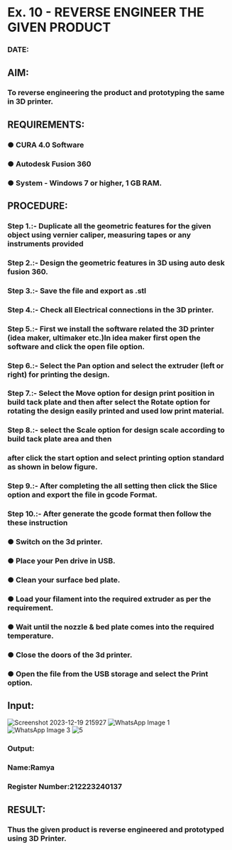 # Ex. 10 - REVERSE ENGINEER THE GIVEN PRODUCT

### DATE: 

## AIM: 
### To reverse engineering the product and prototyping the same in 3D printer.

## REQUIREMENTS:
### ●	CURA 4.0 Software
### ●	 Autodesk Fusion 360
### ●	 System - Windows 7 or higher, 1 GB RAM.

## PROCEDURE:
### Step 1.:- Duplicate all the geometric features for the given object using vernier caliper, measuring tapes or any instruments provided
### Step 2.:- Design the geometric features in 3D using auto desk fusion 360.
### Step 3.:- Save the file and export as .stl
### Step 4.:- Check all Electrical connections in the 3D printer.
### Step 5.:- First we install the software related the 3D printer (idea maker, ultimaker etc.)In idea maker first open the software and click the open file option.
### Step 6.:- Select the Pan option and select the extruder (left or right) for printing the design.
### Step 7.:- Select the Move option for design print position in build tack plate and then after select the Rotate option for rotating the design easily printed and used low print material.
### Step 8.:- select the Scale option for design scale according to build tack plate area and then
### after click the start option and select printing option standard as shown in below figure.
### Step 9.:- After completing the all setting then click the Slice option and export the file in gcode Format.
### Step 10.:- After generate the gcode format then follow the these instruction 
  ###   ●	Switch on the 3d printer.
  ###   ●	Place your Pen drive in USB.
  ###   ●	Clean your surface bed plate.
  ###   ●	Load your filament into the required extruder as per the requirement.
  ###   ●	Wait until the nozzle & bed plate comes into the required temperature.
  ###   ●	Close the doors of the 3d printer.
  ###   ●	Open the file from the USB storage and select the Print option.

## Input:
![Screenshot 2023-12-19 215927](https://github.com/Sellakumar1987/Ex.-10---REVERSE-ENGINEER-THE-GIVEN-PRODUCT/assets/151625620/e5b8f2db-2eee-473b-80e1-89bab88df793)
![WhatsApp Image 1](https://github.com/Sellakumar1987/Ex.-10---REVERSE-ENGINEER-THE-GIVEN-PRODUCT/assets/151625620/4209f017-4669-4ccd-b6aa-9429faf07992)
![WhatsApp Image 3](https://github.com/Sellakumar1987/Ex.-10---REVERSE-ENGINEER-THE-GIVEN-PRODUCT/assets/151625620/181d6fbd-845a-465e-bd68-00f854dd17f9)
![5](https://github.com/Sellakumar1987/Ex.-10---REVERSE-ENGINEER-THE-GIVEN-PRODUCT/assets/151625620/05c3b02e-6ba5-4d7e-9a46-6fceff6dfa51)


### Output:


### Name:Ramya
### Register Number:212223240137

## RESULT:
###   Thus the given product is reverse engineered and prototyped using 3D Printer.
